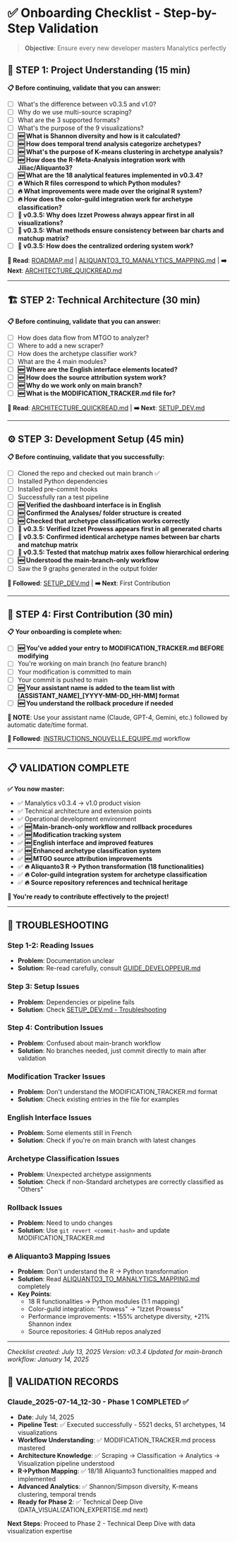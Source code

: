 # ✅ Onboarding Checklist - Step-by-Step Validation

> **Objective**: Ensure every new developer masters Manalytics perfectly

## 🎯 **STEP 1: Project Understanding** (15 min)

**📋 Before continuing, validate that you can answer:**
- [ ] What's the difference between v0.3.5 and v1.0?
- [ ] Why do we use multi-source scraping?
- [ ] What are the 3 supported formats?
- [ ] What's the purpose of the 9 visualizations?
- [ ] **🆕 What is Shannon diversity and how is it calculated?**
- [ ] **🆕 How does temporal trend analysis categorize archetypes?**
- [ ] **🆕 What's the purpose of K-means clustering in archetype analysis?**
- [ ] **🆕 How does the R-Meta-Analysis integration work with Jiliac/Aliquanto3?**
- [ ] **🆕 What are the 18 analytical features implemented in v0.3.4?**
- [ ] **🔥 Which R files correspond to which Python modules?**
- [ ] **🔥 What improvements were made over the original R system?**
- [ ] **🔥 How does the color-guild integration work for archetype classification?**
- [ ] **🎯 v0.3.5: Why does Izzet Prowess always appear first in all visualizations?**
- [ ] **🎯 v0.3.5: What methods ensure consistency between bar charts and matchup matrix?**
- [ ] **🎯 v0.3.5: How does the centralized ordering system work?**

**🔗 Read**: [ROADMAP.md](ROADMAP.md) | [ALIQUANTO3_TO_MANALYTICS_MAPPING.md](ALIQUANTO3_TO_MANALYTICS_MAPPING.md) | **➡️ Next**: [ARCHITECTURE_QUICKREAD.md](ARCHITECTURE_QUICKREAD.md)

---

## 🏗️ **STEP 2: Technical Architecture** (30 min)

**📋 Before continuing, validate that you can answer:**
- [ ] How does data flow from MTGO to analyzer?
- [ ] Where to add a new scraper?
- [ ] How does the archetype classifier work?
- [ ] What are the 4 main modules?
- [ ] **🆕 Where are the English interface elements located?**
- [ ] **🆕 How does the source attribution system work?**
- [ ] **🆕 Why do we work only on main branch?**
- [ ] **🆕 What is the MODIFICATION_TRACKER.md file for?**

**🔗 Read**: [ARCHITECTURE_QUICKREAD.md](ARCHITECTURE_QUICKREAD.md) | **➡️ Next**: [SETUP_DEV.md](SETUP_DEV.md)

---

## ⚙️ **STEP 3: Development Setup** (45 min)

**📋 Before continuing, validate that you successfully:**
- [ ] Cloned the repo and checked out main branch ✅
- [ ] Installed Python dependencies
- [ ] Installed pre-commit hooks
- [ ] Successfully ran a test pipeline
- [ ] **🆕 Verified the dashboard interface is in English**
- [ ] **🆕 Confirmed the Analyses/ folder structure is created**
- [ ] **🆕 Checked that archetype classification works correctly**
- [ ] **🎯 v0.3.5: Verified Izzet Prowess appears first in all generated charts**
- [ ] **🎯 v0.3.5: Confirmed identical archetype names between bar charts and matchup matrix**
- [ ] **🎯 v0.3.5: Tested that matchup matrix axes follow hierarchical ordering**
- [ ] **🆕 Understood the main-branch-only workflow**
- [ ] Saw the 9 graphs generated in the output folder

**🔗 Followed**: [SETUP_DEV.md](SETUP_DEV.md) | **➡️ Next**: First Contribution

---

## 🎯 **STEP 4: First Contribution** (30 min)

**📋 Your onboarding is complete when:**
- [ ] **🆕 You've added your entry to MODIFICATION_TRACKER.md BEFORE modifying**
- [ ] You're working on main branch (no feature branch)
- [ ] Your modification is committed to main
- [ ] Your commit is pushed to main
- [ ] **🆕 Your assistant name is added to the team list with [ASSISTANT_NAME]_[YYYY-MM-DD_HH-MM] format**
- [ ] **🆕 You understand the rollback procedure if needed**

**📝 NOTE**: Use your assistant name (Claude, GPT-4, Gemini, etc.) followed by automatic date/time format.

**🔗 Followed**: [INSTRUCTIONS_NOUVELLE_EQUIPE.md](INSTRUCTIONS_NOUVELLE_EQUIPE.md) workflow

---

## 📋 **VALIDATION COMPLETE**

**✅ You now master:**
- ✅ Manalytics v0.3.4 → v1.0 product vision
- ✅ Technical architecture and extension points
- ✅ Operational development environment
- ✅ **🆕 Main-branch-only workflow and rollback procedures**
- ✅ **🆕 Modification tracking system**
- ✅ **🆕 English interface and improved features**
- ✅ **🆕 Enhanced archetype classification system**
- ✅ **🆕 MTGO source attribution improvements**
- ✅ **🔥 Aliquanto3 R → Python transformation (18 functionalities)**
- ✅ **🔥 Color-guild integration system for archetype classification**
- ✅ **🔥 Source repository references and technical heritage**

**🚀 You're ready to contribute effectively to the project!**

---

## 🚨 **TROUBLESHOOTING**

### **Step 1-2: Reading Issues**
- **Problem**: Documentation unclear
- **Solution**: Re-read carefully, consult [GUIDE_DEVELOPPEUR.md](GUIDE_DEVELOPPEUR.md)

### **Step 3: Setup Issues**
- **Problem**: Dependencies or pipeline fails
- **Solution**: Check [SETUP_DEV.md - Troubleshooting](SETUP_DEV.md#troubleshooting-express)

### **Step 4: Contribution Issues**
- **Problem**: Confused about main-branch workflow
- **Solution**: No branches needed, just commit directly to main after validation

### **Modification Tracker Issues**
- **Problem**: Don't understand the MODIFICATION_TRACKER.md format
- **Solution**: Check existing entries in the file for examples

### **English Interface Issues**
- **Problem**: Some elements still in French
- **Solution**: Check if you're on main branch with latest changes

### **Archetype Classification Issues**
- **Problem**: Unexpected archetype assignments
- **Solution**: Check if non-Standard archetypes are correctly classified as "Others"

### **Rollback Issues**
- **Problem**: Need to undo changes
- **Solution**: Use `git revert <commit-hash>` and update MODIFICATION_TRACKER.md

### **🔥 Aliquanto3 Mapping Issues**
- **Problem**: Don't understand the R → Python transformation
- **Solution**: Read [ALIQUANTO3_TO_MANALYTICS_MAPPING.md](ALIQUANTO3_TO_MANALYTICS_MAPPING.md) completely
- **Key Points**:
  - 18 R functionalities → Python modules (1:1 mapping)
  - Color-guild integration: "Prowess" → "Izzet Prowess"
  - Performance improvements: +155% archetype diversity, +21% Shannon index
  - Source repositories: 4 GitHub repos analyzed

---

*Checklist created: July 13, 2025*
*Version: v0.3.4*
*Updated for main-branch workflow: January 14, 2025*

## 🎉 **VALIDATION RECORDS**

### **Claude_2025-07-14_12-30** - Phase 1 COMPLETED ✅
- **Date**: July 14, 2025
- **Pipeline Test**: ✅ Executed successfully - 5521 decks, 51 archetypes, 14 visualizations
- **Workflow Understanding**: ✅ MODIFICATION_TRACKER.md process mastered
- **Architecture Knowledge**: ✅ Scraping → Classification → Analytics → Visualization pipeline understood
- **R→Python Mapping**: ✅ 18/18 Aliquanto3 functionalities mapped and implemented
- **Advanced Analytics**: ✅ Shannon/Simpson diversity, K-means clustering, temporal trends
- **Ready for Phase 2**: ✅ Technical Deep Dive (DATA_VISUALIZATION_EXPERTISE.md next)

**Next Steps**: Proceed to Phase 2 - Technical Deep Dive with data visualization expertise
